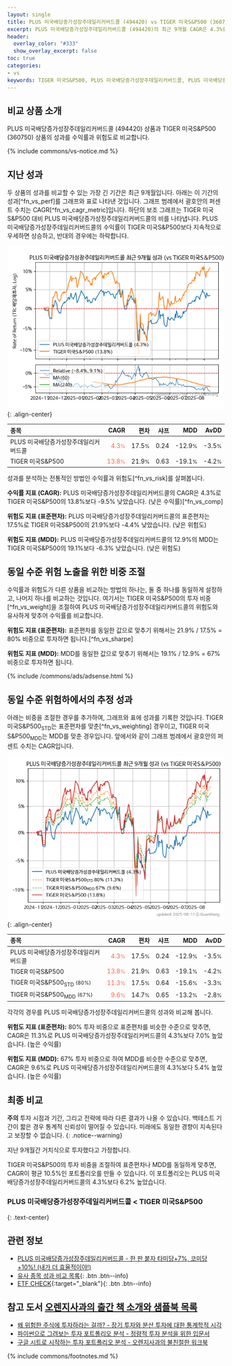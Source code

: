 ```yaml
---
layout: single
title: PLUS 미국배당증가성장주데일리커버드콜 (494420) vs TIGER 미국S&P500 (360750)
excerpt: PLUS 미국배당증가성장주데일리커버드콜 (494420)의 최근 9개월 CAGR은 4.3%로 TIGER 미국S&P500 (360750)의 13.8%보다 -9.5% 낮았습니다.
header:
  overlay_color: "#333"
  show_overlay_excerpt: false
toc: true
categories:
- vs
keywords: TIGER 미국S&P500, PLUS 미국배당증가성장주데일리커버드콜, PLUS 미국배당증가성장주데일리커버드콜 TIGER 미국S&P500 비교, 494420, 360750, 494420 494420 비교
---
```


## 비교 상품 소개


PLUS 미국배당증가성장주데일리커버드콜 (494420) 상품과 TIGER 미국S&P500 (360750) 상품의 성과를 수익률과 위험도로 비교합니다.





{% include commons/vs-notice.md %}

## 지난 성과

두 상품의 성과를 비교할 수 있는 가장 긴 기간은 최근 9개월입니다. 아래는 이 기간의 성과[^fn_vs_perf]를 그래프와 표로 나타낸 것입니다.
그래프 범례에서 괄호안의 퍼센트 수치는 CAGR[^fn_vs_cagr_metric]입니다.
하단의 보조 그래프는 TIGER 미국S&P500 대비 PLUS 미국배당증가성장주데일리커버드콜의 비를 나타냅니다.
PLUS 미국배당증가성장주데일리커버드콜의 수익률이 TIGER 미국S&P500보다 지속적으로 우세하면 상승하고, 반대의 경우에는 하락합니다.

![PLUS 미국배당증가성장주데일리커버드콜](/vs/images/494420-vs-360750_dual.png){: .align-center}

| **종목** | **CAGR** | **편차** | **샤프** | **MDD** | **AvDD** |
| :------------ | ------: | -----------: | -------: | ------: | -------: |
| PLUS 미국배당증가성장주데일리커버드콜 | <span style="color: tomato">4.3<small>%</small></span> | 17.5<small>%</small> | 0.24 | -12.9<small>%</small> | -3.5<small>%</small> |
| TIGER 미국S&P500 | <span style="color: tomato">13.8<small>%</small></span> | 21.9<small>%</small> | 0.63 | -19.1<small>%</small> | -4.2<small>%</small> |

<!-- more -->


성과를 분석하는 전통적인 방법인 수익률과 위험도[^fn_vs_risk]를 살펴봅니다.

**수익률 지표 (CAGR):** PLUS 미국배당증가성장주데일리커버드콜의 CAGR은 4.3%로 TIGER 미국S&P500의 13.8%보다 -9.5% 낮았습니다. (낮은 수익률)[^fn_vs_comp]

**위험도 지표 (표준편차):** PLUS 미국배당증가성장주데일리커버드콜의 표준편차는 17.5%로 TIGER 미국S&P500의 21.9%보다 -4.4% 낮았습니다. (낮은 위험도)

**위험도 지표 (MDD):** PLUS 미국배당증가성장주데일리커버드콜의 12.9%의 MDD는 TIGER 미국S&P500의 19.1%보다 -6.3% 낮았습니다. (낮은 위험도)



## 동일 수준 위험 노출을 위한 비중 조절

수익률과 위험도가 다른 상품을 비교하는 방법의 하나는, 둘 중 하나를 동일하게 설정하고, 나머지 하나를 비교하는 것입니다.
여기서는 TIGER 미국S&P500의 투자 비중[^fn_vs_weight]을 조절하여 PLUS 미국배당증가성장주데일리커버드콜의 위험도와 유사하게 맞추어 수익률를 비교합니다.

**위험도 지표 (표준편차):** 표준편차를 동일한 값으로 맞추기 위해서는 21.9% / 17.5% = 80% 비중으로 투자하면 됩니다.[^fn_vs_sharpe]

**위험도 지표 (MDD):** MDD를 동일한 값으로 맞추기 위해서는 19.1% / 12.9% = 67% 비중으로 투자하면 됩니다.


{% include /commons/ads/adsense.html %}



## 동일 수준 위험하에서의 추정 성과

아래는 비중을 조절한 경우를 추가하여, 그래프와 표에 성과를 기록한 것입니다.
TIGER 미국S&P500<sub>STD</sub>는 표준편차를 맞춘[^fn_vs_weighting] 경우이고, TIGER 미국S&P500<sub>MDD</sub>는 MDD를 맞춘 경우입니다.
앞에서와 같이 그래프 범례에서 괄호안의 퍼센트 수치는 CAGR입니다.


![PLUS 미국배당증가성장주데일리커버드콜](/vs/images/494420-vs-360750.png){: .align-center}



| **종목** | **CAGR** | **편차** | **샤프** | **MDD** | **AvDD** |
| :------------ | ------: | -----------: | -------: | ------: | -------: |
| PLUS 미국배당증가성장주데일리커버드콜 | <span style="color: tomato">4.3<small>%</small></span> | 17.5<small>%</small> | 0.24 | -12.9<small>%</small> | -3.5<small>%</small> |
| TIGER 미국S&P500 | <span style="color: tomato">13.8<small>%</small></span> | 21.9<small>%</small> | 0.63 | -19.1<small>%</small> | -4.2<small>%</small> |
| TIGER 미국S&P500<sub>STD</sub> <small>(80%)</small> | <span style="color: tomato">11.3<small>%</small></span> | 17.5<small>%</small> | 0.64 | -15.6<small>%</small> | -3.3<small>%</small> |
| TIGER 미국S&P500<sub>MDD</sub> <small>(67%)</small> | <span style="color: tomato">9.6<small>%</small></span> | 14.7<small>%</small> | 0.65 | -13.2<small>%</small> | -2.8<small>%</small> |



각각의 경우를 PLUS 미국배당증가성장주데일리커버드콜의 성과와 비교해 봅니다.

**위험도 지표 (표준편차):** 80% 투자 비중으로 표준편차를 비슷한 수준으로 맞추면, CAGR은 11.3%로 PLUS 미국배당증가성장주데일리커버드콜의 4.3%보다 7.0% 높았습니다. (높은 수익률)

**위험도 지표 (MDD):** 67% 투자 비중으로 하여 MDD를 비슷한 수준으로 맞추면, CAGR은 9.6%로 PLUS 미국배당증가성장주데일리커버드콜의 4.3%보다 5.4% 높았습니다. (높은 수익률)




## 최종 비교

**주의** 투자 시점과 기간, 그리고 전략에 따라 다른 결과가 나올 수 있습니다. 백테스트 기간이 짧은 경우 통계적 신뢰성이 떨어질 수 있습니다. 미래에도 동일한 경향이 지속된다고 보장할 수 없습니다.
{: .notice--warning}

지난 9개월간 거치식으로 투자했다고 가정합니다.

TIGER 미국S&P500의 투자 비중을 조절하여 표준편차나 MDD를 동일하게 맞추면, CAGR이 평균 10.5%인 포트폴리오를 만들 수 있습니다.
이 포트폴리오는 PLUS 미국배당증가성장주데일리커버드콜의 4.3%보다 6.2% 높았습니다.

### PLUS 미국배당증가성장주데일리커버드콜 &lt; TIGER 미국S&P500
{: .text-center}


## 관련 정보

- [PLUS 미국배당증가성장주데일리커버드콜 - 한 판 붙자 타미당+7%, 코미당+10%! (내가 더 효율적이야!)](https://kongdori.tistory.com/357)
- [유사 종목 성과 비교 목록](/vs/){: .btn .btn--info}
- [ETF CHECK](https://www.etfcheck.co.kr/mobile/etpitem/360750/compare?compCode%5B%5D=494420){:target="_blank"}{: .btn .btn--info}


## 참고 도서 [오렌지사과의 출간 책 소개와 샘플북 목록](https://kongdori.tistory.com/691)

- [왜 위험한 주식에 투자하라는 걸까? - 장기 투자와 분산 투자에 대한 통계학적 시각](https://kongdori.tistory.com/421)
- [파이썬으로 그려보는 투자 포트폴리오 분석  - 정량적 투자 분석을 위한 입문서](https://kongdori.tistory.com/643)
- [구글 시트로 시작하는 투자 포트폴리오 분석 - 오렌지사과의 불친절한 워크북](https://kongdori.tistory.com/449)

{% include commons/footnotes.md %}